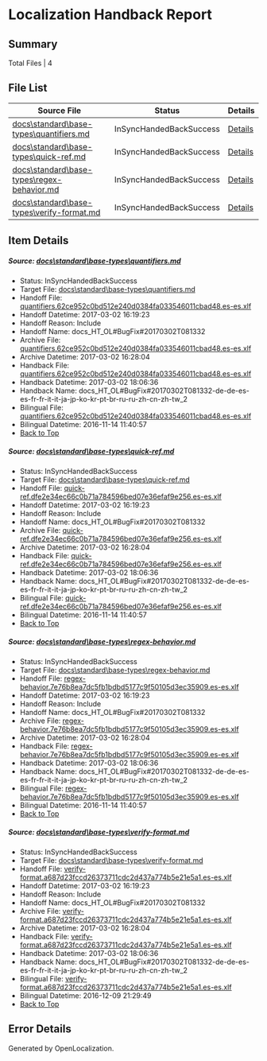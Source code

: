# <a name='report-top'></a> Localization Handback Report

## Summary
 Total Files | 4

## File List
 Source File | Status | Details 
 ----------- | ------ | ------- 
 [docs\standard\base-types\quantifiers.md](https://github.com/dotnet/docs/blob/90fe68f7f3c4b46502b5d3770b1a2d57c6af748a/docs/standard/base-types/quantifiers.md) | InSyncHandedBackSuccess | [Details](#cd47cc351fb926bcf444bdcbd12f3cd61d9fb3273391)
 [docs\standard\base-types\quick-ref.md](https://github.com/dotnet/docs/blob/90fe68f7f3c4b46502b5d3770b1a2d57c6af748a/docs/standard/base-types/quick-ref.md) | InSyncHandedBackSuccess | [Details](#a6644fc2431beafa2128287eeac73bd598ee304a3392)
 [docs\standard\base-types\regex-behavior.md](https://github.com/dotnet/docs/blob/90fe68f7f3c4b46502b5d3770b1a2d57c6af748a/docs/standard/base-types/regex-behavior.md) | InSyncHandedBackSuccess | [Details](#5656cabb708dcfc311ac7a709446003951b97aa63393)
 [docs\standard\base-types\verify-format.md](https://github.com/dotnet/docs/blob/90fe68f7f3c4b46502b5d3770b1a2d57c6af748a/docs/standard/base-types/verify-format.md) | InSyncHandedBackSuccess | [Details](#077a09152ac23c986a751f42c893e1dcca8582913407)

## Item Details
##### <a name='cd47cc351fb926bcf444bdcbd12f3cd61d9fb3273391'></a> Source: [docs\standard\base-types\quantifiers.md](https://github.com/dotnet/docs/blob/90fe68f7f3c4b46502b5d3770b1a2d57c6af748a/docs/standard/base-types/quantifiers.md)
* Status: InSyncHandedBackSuccess
* Target File: [docs\standard\base-types\quantifiers.md](https://github.com/dotnet/docs.es-es/blob/bdee1a05fe350b43d03ca47ad1963948d6c6358d/docs/standard/base-types/quantifiers.md)
* Handoff File: [quantifiers.62ce952c0bd512e240d0384fa033546011cbad48.es-es.xlf](https://github.com/dotnet/docs.handoff/blob/439d197a38c60762fee82980a0c76c7991e67d80/ol-handoff/dotnet/docs.es-es/master/dotnet-core/quantifiers.62ce952c0bd512e240d0384fa033546011cbad48.es-es.xlf)
* Handoff Datetime: 2017-03-02 16:19:23
* Handoff Reason: Include
* Handoff Name: docs_HT_OL#BugFix#20170302T081332
* Archive File: [quantifiers.62ce952c0bd512e240d0384fa033546011cbad48.es-es.xlf](https://github.com/dotnet/docs.handoff/blob/f2e605612a7f9a89d3f7a4c936e5b2c17aed0289/ol-archive/dotnet/docs.es-es/master/dotnet-core/quantifiers.62ce952c0bd512e240d0384fa033546011cbad48.es-es.xlf)
* Archive Datetime: 2017-03-02 16:28:04
* Handback File: [quantifiers.62ce952c0bd512e240d0384fa033546011cbad48.es-es.xlf](https://github.com/dotnet/docs.handback/blob/fdeb9c3488202b89f9be8804922fe184dacee9c0/ol-handback/dotnet/docs.es-es/master/dotnet-core/quantifiers.62ce952c0bd512e240d0384fa033546011cbad48.es-es.xlf)
* Handback Datetime: 2017-03-02 18:06:36
* Handback Name: docs_HT_OL#BugFix#20170302T081332-de-de-es-es-fr-fr-it-it-ja-jp-ko-kr-pt-br-ru-ru-zh-cn-zh-tw_2
* Bilingual File: [quantifiers.62ce952c0bd512e240d0384fa033546011cbad48.es-es.xlf](https://github.com/dotnet/docs.handback/blob/e540960f26137b98d29efcfeb27eba833a2f4a2b/ol-handback/dotnet/docs.es-es/master/ht-p2/quantifiers.62ce952c0bd512e240d0384fa033546011cbad48.es-es.xlf)
* Bilingual Datetime: 2016-11-14 11:40:57
* [Back to Top](#report-top)

##### <a name='a6644fc2431beafa2128287eeac73bd598ee304a3392'></a> Source: [docs\standard\base-types\quick-ref.md](https://github.com/dotnet/docs/blob/90fe68f7f3c4b46502b5d3770b1a2d57c6af748a/docs/standard/base-types/quick-ref.md)
* Status: InSyncHandedBackSuccess
* Target File: [docs\standard\base-types\quick-ref.md](https://github.com/dotnet/docs.es-es/blob/bdee1a05fe350b43d03ca47ad1963948d6c6358d/docs/standard/base-types/quick-ref.md)
* Handoff File: [quick-ref.dfe2e34ec66c0b71a784596bed07e36efaf9e256.es-es.xlf](https://github.com/dotnet/docs.handoff/blob/439d197a38c60762fee82980a0c76c7991e67d80/ol-handoff/dotnet/docs.es-es/master/dotnet-core/quick-ref.dfe2e34ec66c0b71a784596bed07e36efaf9e256.es-es.xlf)
* Handoff Datetime: 2017-03-02 16:19:23
* Handoff Reason: Include
* Handoff Name: docs_HT_OL#BugFix#20170302T081332
* Archive File: [quick-ref.dfe2e34ec66c0b71a784596bed07e36efaf9e256.es-es.xlf](https://github.com/dotnet/docs.handoff/blob/f2e605612a7f9a89d3f7a4c936e5b2c17aed0289/ol-archive/dotnet/docs.es-es/master/dotnet-core/quick-ref.dfe2e34ec66c0b71a784596bed07e36efaf9e256.es-es.xlf)
* Archive Datetime: 2017-03-02 16:28:04
* Handback File: [quick-ref.dfe2e34ec66c0b71a784596bed07e36efaf9e256.es-es.xlf](https://github.com/dotnet/docs.handback/blob/fdeb9c3488202b89f9be8804922fe184dacee9c0/ol-handback/dotnet/docs.es-es/master/dotnet-core/quick-ref.dfe2e34ec66c0b71a784596bed07e36efaf9e256.es-es.xlf)
* Handback Datetime: 2017-03-02 18:06:36
* Handback Name: docs_HT_OL#BugFix#20170302T081332-de-de-es-es-fr-fr-it-it-ja-jp-ko-kr-pt-br-ru-ru-zh-cn-zh-tw_2
* Bilingual File: [quick-ref.dfe2e34ec66c0b71a784596bed07e36efaf9e256.es-es.xlf](https://github.com/dotnet/docs.handback/blob/e540960f26137b98d29efcfeb27eba833a2f4a2b/ol-handback/dotnet/docs.es-es/master/ht-p2/quick-ref.dfe2e34ec66c0b71a784596bed07e36efaf9e256.es-es.xlf)
* Bilingual Datetime: 2016-11-14 11:40:57
* [Back to Top](#report-top)

##### <a name='5656cabb708dcfc311ac7a709446003951b97aa63393'></a> Source: [docs\standard\base-types\regex-behavior.md](https://github.com/dotnet/docs/blob/90fe68f7f3c4b46502b5d3770b1a2d57c6af748a/docs/standard/base-types/regex-behavior.md)
* Status: InSyncHandedBackSuccess
* Target File: [docs\standard\base-types\regex-behavior.md](https://github.com/dotnet/docs.es-es/blob/bdee1a05fe350b43d03ca47ad1963948d6c6358d/docs/standard/base-types/regex-behavior.md)
* Handoff File: [regex-behavior.7e76b8ea7dc5fb1bdbd5177c9f50105d3ec35909.es-es.xlf](https://github.com/dotnet/docs.handoff/blob/439d197a38c60762fee82980a0c76c7991e67d80/ol-handoff/dotnet/docs.es-es/master/dotnet-core/regex-behavior.7e76b8ea7dc5fb1bdbd5177c9f50105d3ec35909.es-es.xlf)
* Handoff Datetime: 2017-03-02 16:19:23
* Handoff Reason: Include
* Handoff Name: docs_HT_OL#BugFix#20170302T081332
* Archive File: [regex-behavior.7e76b8ea7dc5fb1bdbd5177c9f50105d3ec35909.es-es.xlf](https://github.com/dotnet/docs.handoff/blob/f2e605612a7f9a89d3f7a4c936e5b2c17aed0289/ol-archive/dotnet/docs.es-es/master/dotnet-core/regex-behavior.7e76b8ea7dc5fb1bdbd5177c9f50105d3ec35909.es-es.xlf)
* Archive Datetime: 2017-03-02 16:28:04
* Handback File: [regex-behavior.7e76b8ea7dc5fb1bdbd5177c9f50105d3ec35909.es-es.xlf](https://github.com/dotnet/docs.handback/blob/fdeb9c3488202b89f9be8804922fe184dacee9c0/ol-handback/dotnet/docs.es-es/master/dotnet-core/regex-behavior.7e76b8ea7dc5fb1bdbd5177c9f50105d3ec35909.es-es.xlf)
* Handback Datetime: 2017-03-02 18:06:36
* Handback Name: docs_HT_OL#BugFix#20170302T081332-de-de-es-es-fr-fr-it-it-ja-jp-ko-kr-pt-br-ru-ru-zh-cn-zh-tw_2
* Bilingual File: [regex-behavior.7e76b8ea7dc5fb1bdbd5177c9f50105d3ec35909.es-es.xlf](https://github.com/dotnet/docs.handback/blob/e540960f26137b98d29efcfeb27eba833a2f4a2b/ol-handback/dotnet/docs.es-es/master/ht-p2/regex-behavior.7e76b8ea7dc5fb1bdbd5177c9f50105d3ec35909.es-es.xlf)
* Bilingual Datetime: 2016-11-14 11:40:57
* [Back to Top](#report-top)

##### <a name='077a09152ac23c986a751f42c893e1dcca8582913407'></a> Source: [docs\standard\base-types\verify-format.md](https://github.com/dotnet/docs/blob/90fe68f7f3c4b46502b5d3770b1a2d57c6af748a/docs/standard/base-types/verify-format.md)
* Status: InSyncHandedBackSuccess
* Target File: [docs\standard\base-types\verify-format.md](https://github.com/dotnet/docs.es-es/blob/bdee1a05fe350b43d03ca47ad1963948d6c6358d/docs/standard/base-types/verify-format.md)
* Handoff File: [verify-format.a687d23fccd26373711cdc2d437a774b5e21e5a1.es-es.xlf](https://github.com/dotnet/docs.handoff/blob/439d197a38c60762fee82980a0c76c7991e67d80/ol-handoff/dotnet/docs.es-es/master/dotnet-core/verify-format.a687d23fccd26373711cdc2d437a774b5e21e5a1.es-es.xlf)
* Handoff Datetime: 2017-03-02 16:19:23
* Handoff Reason: Include
* Handoff Name: docs_HT_OL#BugFix#20170302T081332
* Archive File: [verify-format.a687d23fccd26373711cdc2d437a774b5e21e5a1.es-es.xlf](https://github.com/dotnet/docs.handoff/blob/f2e605612a7f9a89d3f7a4c936e5b2c17aed0289/ol-archive/dotnet/docs.es-es/master/dotnet-core/verify-format.a687d23fccd26373711cdc2d437a774b5e21e5a1.es-es.xlf)
* Archive Datetime: 2017-03-02 16:28:04
* Handback File: [verify-format.a687d23fccd26373711cdc2d437a774b5e21e5a1.es-es.xlf](https://github.com/dotnet/docs.handback/blob/fdeb9c3488202b89f9be8804922fe184dacee9c0/ol-handback/dotnet/docs.es-es/master/dotnet-core/verify-format.a687d23fccd26373711cdc2d437a774b5e21e5a1.es-es.xlf)
* Handback Datetime: 2017-03-02 18:06:36
* Handback Name: docs_HT_OL#BugFix#20170302T081332-de-de-es-es-fr-fr-it-it-ja-jp-ko-kr-pt-br-ru-ru-zh-cn-zh-tw_2
* Bilingual File: [verify-format.a687d23fccd26373711cdc2d437a774b5e21e5a1.es-es.xlf](https://github.com/dotnet/docs.handback/blob/7752df8123c5e303aaa348acddeb5f9df37a4b6a/ol-handback/dotnet/docs.es-es/master/ht-p2/verify-format.a687d23fccd26373711cdc2d437a774b5e21e5a1.es-es.xlf)
* Bilingual Datetime: 2016-12-09 21:29:49
* [Back to Top](#report-top)


## Error Details

Generated by OpenLocalization.

